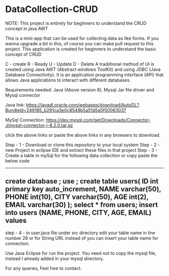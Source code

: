 # DataCollection-CRUD
NOTE: This project is entirely for beginners to understand the CRUD concept in java AWT


This is a mini-app that can be used for collecting data as like forms. If you wanna upgrade a bit in this, of course you can make pull request to this project.
This application is created for beginners to understand the basic concept of CRUD

C - create
R - Ready
U - Update
D - Delete 
A tradiitional method of UI is created using Java AWT (Abstract windows ToolKit) and using JDBC (Java Database Connectivity). It is an application programming interface (API) that allows Java applications to interact with different databases.

Requirements needed: Java (Above version 8), Mysql Jar file driver and Mysql connector

Java link: https://javadl.oracle.com/webapps/download/AutoDL?BundleId=249185_b291ca3e0c8548b5a51d5a5f50063037

MySql Connection: https://dev.mysql.com/get/Downloads/Connector-J/mysql-connector-j-8.2.0.tar.gz

click the above links or paste the above links in any browsers to download.


Step - 1 - Download or clone this repository to your local system
Step - 2 - new Project in eclipse IDE and extract these files in that project
Step - 3 - Create a table in mySql for the following data collection or copy paste the below code

--------------------------------------------------------
create database <tablename>;
use <tablename>;
create table users(
  ID int primary key auto_increment,
  NAME varchar(50),
  PHONE int(10),
  CITY varchar(50),
  AGE int(2),
  EMAIL varchar(30)
);
select * from users;
insert into users (NAME, PHONE, CITY, AGE, EMAIL) values
--------------------------------------------------------  

step - 4 - in user.java file under src directory edit your table name in line number 28 or for String URL instead of <tablename> you can insert your table name for connection. 

Use Java Eclipse for run the project. You need not to copy the mysql file, instead I already added in your mysql directory.

For any queries, Feel free to contact.
